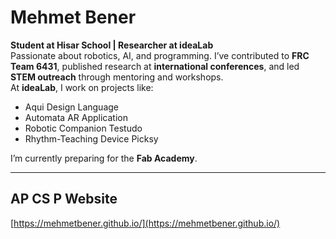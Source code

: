 # Mehmet Bener

**Student at Hisar School | Researcher at ideaLab**  
Passionate about robotics, AI, and programming. I’ve contributed to **FRC Team 6431**, published research at **international conferences**, and led **STEM outreach** through mentoring and workshops.  
At **ideaLab**, I work on projects like:
- Aqui Design Language  
- Automata AR Application  
- Robotic Companion Testudo  
- Rhythm-Teaching Device Picksy  

I’m currently preparing for the **Fab Academy**.

---

## AP CS P Website
[https://mehmetbener.github.io/](https://mehmetbener.github.io/)
